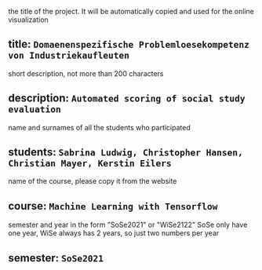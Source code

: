 the title of the project. It will be automatically copied and used for the online visualization
## title: `Domaenenspezifische Problemloesekompetenz von Industriekaufleuten`
short description, not more than 200 characters 
## description: `Automated scoring of social study evaluation`
name and surnames of all the students who participated
## students: `Sabrina Ludwig, Christopher Hansen, Christian Mayer, Kerstin Eilers`
name of the course, please copy it from the website
## course: `Machine Learning with Tensorflow`
semester and year in the form "SoSe2021" or "WiSe2122" 
SoSe only have one year, WiSe always has 2 years, so just two numbers per year
## semester: `SoSe2021`





